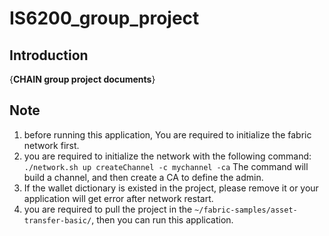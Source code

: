 # IS6200_group_project

## Introduction

{**CHAIN group project documents**}

## Note

1. before running this application, You are required to initialize the fabric network first.
2. you are required to initialize the network with the following command:
   `./network.sh up createChannel -c mychannel -ca`
   The command will build a channel, and then create a CA to define the admin.
3. If the wallet dictionary is existed in the project, please remove it or your application will get error after network
   restart.
4. you are required to pull the project in the `~/fabric-samples/asset-transfer-basic/`, then you can run this
   application.